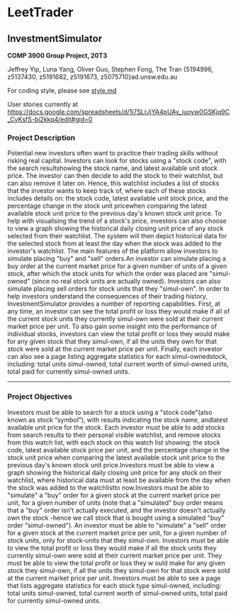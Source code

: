 # LeetTrader

## InvestmentSimulator
**COMP 3900 Group Project, 20T3**

Jeffrey Yip, Luna Yang, Oliver Guo, Stephen Fong, The Tran {5194996, z5137430, z5191682, z5191673, z5075710}ad.unsw.edu.au

For coding style, please see [style.md](style.md)

User stories currently at https://docs.google.com/spreadsheets/d/1i7SLrJjYA4pUAy_juoyw0GSKjq9C_CvKsfS-bi2kkq4/edit#gid=0

### Project Description
Potential new investors often want to practice their trading skills without risking real capital.
Investors can look for stocks using a "stock code", with the search resultshowing the stock name,
and latest available unit stock price. The investor can then decide to add the stock to their watchlist,
but can also remove it later on. Hence, this watchlist includes a list of stocks that the investor wants to keep track of,
where each of these stocks includes details on: the stock code, latest available unit stock price,
and the percentage change in the stock unit pricewhen comparing the latest available stock unit price to the previous day's
known stock unit price. To help with visualising the trend of a stock's price, investors can 
also choose to view a graph showing the historical daily closing unit price of any stock 
selected from their watchlist. The system will then depict historical data for the selected 
stock from at least the day when the stock was added to the investor's watchlist. The main 
features of the platform allow investors to simulate placing "buy" and "sell" orders.An 
investor can simulate placing a buy order at the current market price for a given number of 
units of a given stock, after which the stock units for which the order was placed are "simul-
owned" (since no real stock units are actually owned). Investors can also simulate placing sell 
orders for stock units that they "simul-own". In order to help investors understand the 
consequences of their trading history, InvestmentSimulator provides a number of reporting 
capabilities. First, at any time, an investor can see the total profit or loss they would make 
if all of the current stock units they currently simul-own were sold at their current market 
price per unit. To also gain some insight into the performance of individual stocks, investors 
can view the total profit or loss they would make for any given stock that they simul-own, if 
all the units they own for that stock were sold at the current market price per unit. Finally, 
each investor can also see a page listing aggregate statistics for each simul-ownedstock, 
including: total units simul-owned, total current worth of simul-owned units, total paid for 
currently simul-owned units.

---

### Project Objectives
Investors must be able to search for a stock using a "stock code"(also known as stock 
“symbol”), with results indicating the stock name, andlatest available unit price for the 
stock. Each investor must be able to add stocks from search results to their personal visible 
watchlist, and remove stocks from this watch list, with each stock on this watch list showing: 
the stock code, latest available stock price per unit, and the percentage change in the stock 
unit price when comparing the latest available stock unit price to the previous day's known 
stock unit price.Investors must be able to view a graph showing the historical daily closing 
unit price for any stock on their watchlist, where historical data must at least be available 
from the day when the stock was added to the watchlistto now.Investors must be able to 
"simulate" a "buy" order for a given stock at the current market price per unit, for a given 
number of units (note that a "simulated" buy order means that a "buy" order isn't actually 
executed, and the investor doesn't actually own the stock -hence we call stock that is bought 
using a simulated "buy" order "simul-owned"). An investor must be able to "simulate" a "sell" 
order for a given stock at the current market price per unit, for a given number of stock 
units, only for stock-units that they simul-own. Investors must be able to view the total 
profit or loss they would make if all the stock units they currently simul-own were sold at 
their current market price per unit. They must be able to view the total profit or loss they w
ould make for any given stock they simul-own, if all the units they simul-own for that stock were sold at the current market price per unit. Investors must be able to see a page that 
lists aggregate statistics for each stock type simul-owned, including: total units simul-owned, 
total current worth of simul-owned units, total paid for currently simul-owned units.
